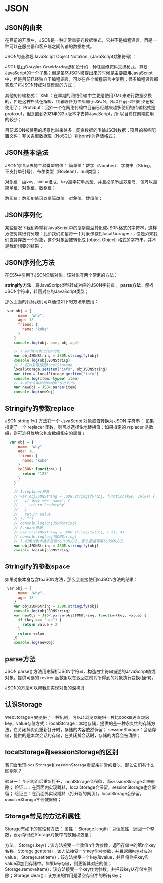 # JSON

## JSON的由来

在目前的开发中，JSON是一种非常重要的数据格式，它并不是编程语言，而是一种可以在服务器和客户端之间传输的数据格式。

JSON的全称是JavaScript Object Notation（JavaScript对象符号）：

JSON是由Douglas Crockford构想和设计的一种轻量级资料交换格式，算是JavaScript的一个子集；但是虽然JSON被提出来的时候是主要应用JavaScript中，但是目前已经独立于编程语言，可以在各个编程语言中使用；很多编程语言都实现了将JSON转成对应模型的方式；

其他的传输格式：
XML：在早期的网络传输中主要是使用XML来进行数据交换的，但是这种格式在解析、传输等各方面都弱于JSON，所以目前已经很 少在被使用了；
Protobuf：另外一个在网络传输中目前已经越来越多使用的传输格式是protobuf，但是直到2021年的3.x版本才支持JavaScript，所 以目前在前端使用的较少；

目前JSON被使用的场景也越来越多：网络数据的传输JSON数据；项目的某些配置文件；非关系型数据库（NoSQL）将json作为存储格式；

## JSON基本语法

JSON的顶层支持三种类型的值：
简单值：数字（Number）、字符串（String，不支持单引号）、布尔类型（Boolean）、null类型；

对象值：由key、value组成，key是字符串类型，并且必须添加双引号，值可以是简单值、对象值、数组值；

数组值：数组的值可以是简单值、对象值、数组值；

## JSON序列化

某些情况下我们希望将JavaScript中的复杂类型转化成JSON格式的字符串，这样方便对其进行处理：比如我们希望将一个对象保存到localStorage中；但是如果我们直接存放一个对象，这个对象会被转化成 \[object Object\] 格式的字符串，并不是我们想要的结果；

## JSON序列化方法

在ES5中引用了JSON全局对象，该对象有两个常用的方法：

**stringify方法**：将JavaScript类型转成对应的JSON字符串；
**parse方法**：解析JSON字符串，转回对应的JavaScript类型；

那么上面的代码我们可以通过如下的方法来使用：
```js
 var obj = {
      name: "why",
      age: 18,
      friend: {
        name: "kobe"
      }
    }
    console.log(obj.name, obj.age)

    // 1.将obj对象进行序列化
    var objJSONString = JSON.stringify(obj)
    console.log(objJSONString)
    // 2.将对象存储到localStorage
    localStorage.setItem("info", objJSONString)
    var item = localStorage.getItem("info")
    console.log(item, typeof item)
    // 3.将字符串转回到对象(反序列化)
    var newObj = JSON.parse(item)
    console.log(newObj)
```

## Stringify的参数replace

JSON.stringify() 方法将一个 JavaScript 对象或值转换为 JSON 字符串：
如果指定了一个 replacer 函数，则可以选择性地替换值；如果指定的 replacer 是数组，则可选择性地仅包含数组指定的属性；
```js
  var obj = {
      name: "why",
      age: 18,
      friend: {
        name: "kobe"
      },
      toJSON: function() {
        return "123"
      }
    }

    // 1.replacer参数
    // var objJSONString = JSON.stringify(obj, function(key, value) {
    //   if (key === "name") {
    //     return "coderwhy"
    //   }
    //   return value
    // }, "")
    // console.log(objJSONString)
    // 2.space参数
    // var objJSONString = JSON.stringify(obj, null, 4)
    // console.log(objJSONString)
    // 3.如果对象本身有显示toJSON方法, 那么直接调用toJSON方法
    var objJSONString = JSON.stringify(obj)
    console.log(objJSONString) 
```
## Stringify的参数space

如果对象本身包含toJSON方法，那么会直接使用toJSON方法的结果：
```js
 var obj = {
      name: "why",
      age: 18
    }
    var objJSONString = JSON.stringify(obj)
    console.log(objJSONString)
    var newObj = JSON.parse(objJSONString, function(key, value) {
      if (key === "age") {
        return value + 2
      }
      return value
    })
    console.log(newObj)
```

## parse方法

JSON.parse() 方法用来解析JSON字符串，构造由字符串描述的JavaScript值或对象。提供可选的 reviver 函数用以在返回之前对所得到的对象执行变换(操作)。

JSON的方法可以帮我们实现对象的深拷贝

## 认识Storage

WebStorage主要提供了一种机制，可以让浏览器提供一种比cookie更直观的key、value存储方式：
localStorage：本地存储，提供的是一种永久性的存储方法，在关闭掉网页重新打开时，存储的内容依然保留；
sessionStorage：会话存储，提供的是本次会话的存储，在关闭掉会话时，存储的内容会被清除；

## localStorage和sessionStorage的区别

我们会发现localStorage和sessionStorage看起来非常的相似。那么它们有什么区别呢？

验证一：关闭网页后重新打开，localStorage会保留，而sessionStorage会被删除；
验证二：在页面内实现跳转，localStorage会保留，sessionStorage也会保留；
验证三：在页面外实现跳转（打开新的网页），localStorage会保留，sessionStorage不会被保留；

## Storage常见的方法和属性

Storage有如下的属性和方法：
属性：
Storage.length：只读属性，返回一个整数，表示存储在Storage对象中的数据项数量；

方法：
Storage.key()：该方法接受一个数值n作为参数，返回存储中的第n个key名称；Storage.getItem()：该方法接受一个key作为参数，并且返回key对应的value；
Storage.setItem()：该方法接受一个key和value，并且将会把key和value添加到存储中。如果key存储，则更新其对应的值；
Storage.removeItem()：该方法接受一个key作为参数，并把该key从存储中删除；Storage.clear()：该方法的作用是清空存储中的所有key；